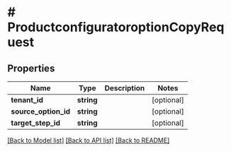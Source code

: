 # # ProductconfiguratoroptionCopyRequest


## Properties


Name | Type | Description | Notes
------------ | ------------- | ------------- | -------------
**tenant_id**| **string** |   | [optional]
**source_option_id**| **string** |   | [optional]
**target_step_id**| **string** |   | [optional]


[[Back to Model list]](../../README.md#models) [[Back to API list]](../../README.md#endpoints) [[Back to README]](../../README.md)